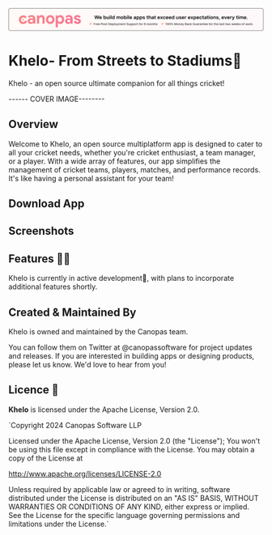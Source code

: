 <p align="center"> <a href="https://canopas.com/contact"><img src="./cta/cta_banner.png"></a></p>

# Khelo- From Streets to Stadiums🏏
Khelo - an open source ultimate companion for all things cricket!

------ COVER IMAGE--------

## Overview
Welcome to Khelo, an open source multiplatform app is designed to cater to all your cricket needs, whether you're cricket enthusiast, a team manager, or a player. With a wide array of features, our app simplifies the management of cricket teams, players, matches, and performance records.
It's like having a personal assistant for your team!


## Download App

## Screenshots


## Features 🌟🌟
Khelo is currently in active development🚧, with plans to incorporate additional features shortly.

## Created & Maintained By
Khelo is owned and maintained by the Canopas team.

You can follow them on Twitter at @canopassoftware for project updates and releases. If you are interested in building apps or designing products, please let us know. We'd love to hear from you!


## Licence 📄
**Khelo** is licensed under the Apache License, Version 2.0.

`Copyright 2024 Canopas Software LLP

Licensed under the Apache License, Version 2.0 (the "License");
You won't be using this file except in compliance with the License.
You may obtain a copy of the License at

http://www.apache.org/licenses/LICENSE-2.0

Unless required by applicable law or agreed to in writing, software
distributed under the License is distributed on an "AS IS" BASIS,
WITHOUT WARRANTIES OR CONDITIONS OF ANY KIND, either express or implied.
See the License for the specific language governing permissions and
limitations under the License.`







